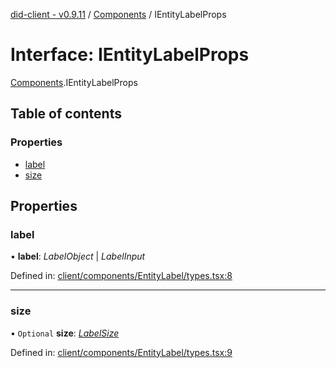 [did-client - v0.9.11](../README.md) / [Components](../modules/components.md) / IEntityLabelProps

# Interface: IEntityLabelProps

[Components](../modules/components.md).IEntityLabelProps

## Table of contents

### Properties

- [label](components.ientitylabelprops.md#label)
- [size](components.ientitylabelprops.md#size)

## Properties

### label

• **label**: *LabelObject* \| *LabelInput*

Defined in: [client/components/EntityLabel/types.tsx:8](https://github.com/Puzzlepart/did/blob/dev/client/components/EntityLabel/types.tsx#L8)

___

### size

• `Optional` **size**: [*LabelSize*](../enums/components.labelsize.md)

Defined in: [client/components/EntityLabel/types.tsx:9](https://github.com/Puzzlepart/did/blob/dev/client/components/EntityLabel/types.tsx#L9)

